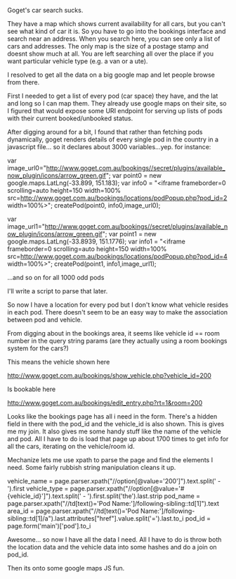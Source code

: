 Goget's car search sucks. 

They have a map which shows current availability for all cars, but you can't see what kind of car it is. So you have to go into the bookings interface and search near an address. When you search here, you can see only a list of cars and addresses. The only map is the size of a postage stamp and doesnt show much at all. You are left searching all over the place if you want particular vehicle type (e.g. a van or a ute). 

I resolved to get all the data on a big google map and let people browse from there.

First I needed to get a list of every pod (car space) they have, and the lat and long so I can map them. They already use google maps on their site, so I figured that would expose some URI endpoint for serving up lists of pods with their current booked/unbooked status.

After digging around for a bit, I found that rather than fetching pods dynamically, goget renders details of every single pod in the country in a javascript file... so it declares about 3000 variables...yep. for instance:

var image_url0="http://www.goget.com.au/bookings//secret/plugins/available_now_plugin/icons/arrow_green.gif";
var point0 = new google.maps.LatLng(-33.899, 151.183);
var info0 = "<iframe frameborder=0 scrolling=auto height=150 width=100% src=http://www.goget.com.au/bookings/locations/podPopup.php?pod_id=2 width=100%></iframe>";
createPod(point0, info0,image_url0);

var image_url1="http://www.goget.com.au/bookings//secret/plugins/available_now_plugin/icons/arrow_green.gif";
var point1 = new google.maps.LatLng(-33.8939, 151.1776);
var info1 = "<iframe frameborder=0 scrolling=auto height=150 width=100% src=http://www.goget.com.au/bookings/locations/podPopup.php?pod_id=4 width=100%></iframe>";
createPod(point1, info1,image_url1);

...and so on for all 1000 odd pods

I'll write a script to parse that later.

So now I have a location for every pod but I don't know what vehicle resides in each pod. There doesn't seem to be an easy way to make the association between pod and vehicle. 

From digging about in the bookings area, it seems like vehicle id == room number in the query string params (are they actually using a room bookings system for the cars?)

This means the vehicle shown here

http://www.goget.com.au/bookings/show_vehicle.php?vehicle_id=200

Is bookable here

http://www.goget.com.au/bookings/edit_entry.php?rt=1&room=200

Looks like the bookings page has all i need in the form. There's a hidden field in there with the pod_id and the vehicle_id is also shown. This is gives me my join. It also gives me some handy stuff like the name of the vehicle and pod. All I have to do is load that page up about 1700 times to get info for all the cars, iterating on the vehicle/room id.

Mechanize lets me use xpath to parse the page and find the elements I need. Some fairly rubbish string manipulation cleans it up.

vehicle_name = page.parser.xpath("//option[@value='200']").text.split(' - ').first
vehicle_type = page.parser.xpath("//option[@value='#{vehicle_id}']").text.split(' - ').first.split('the').last.strip
pod_name = page.parser.xpath("//td[text()='Pod Name:']/following-sibling::td[1]").text
area_id = page.parser.xpath("//td[text()='Pod Name:']/following-sibling::td[1]/a").last.attributes["href"].value.split('=').last.to_i
pod_id = page.form('main')['pod'].to_i

Awesome... so now I have all the data I need. All I have to do is throw both the location data and the vehicle data into some hashes and do a join on pod_id.

Then its onto some google maps JS fun.

